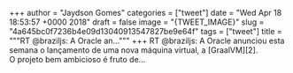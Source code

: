 
+++
author = "Jaydson Gomes"
categories = ["tweet"]
date = "Wed Apr 18 18:53:57 +0000 2018"
draft = false
image = "{TWEET_IMAGE}"
slug = "4a645bc0f7236b4e09d13040913547827be9e64f"
tags = ["tweet"]
title = """RT @braziljs: A Oracle an..."""
+++
RT @braziljs: A Oracle anunciou esta semana o lançamento de uma nova máquina virtual, a [GraalVM][2].  
O projeto bem ambicioso é fruto de…
